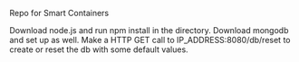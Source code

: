 Repo for Smart Containers

Download node.js and run npm install in the directory. Download mongodb and set up as well.
Make a HTTP GET call to IP_ADDRESS:8080/db/reset to create or reset the db with some default values.